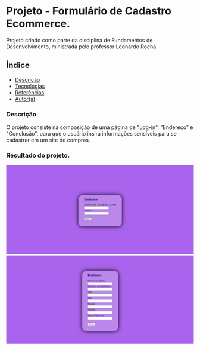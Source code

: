 # Projeto - Formulário de Cadastro Ecommerce.

Projeto criado como parte da disciplina de Fundamentos de Desenvolvimento, ministrada pelo professor Leonardo Rocha.

## Índice

* [Descrição](#descrição)
* [Tecnologias](#tecnologias)
* [Referências](#referencias)
* [Autor(a)](#autora)

### Descrição

O projeto consiste na composição de uma página de "Log-in", "Endereço" e "Conclusão", para que o usuário insira informações sensíveis para se cadastrar em um site de compras.

### Resultado do projeto.

![Resultado Final do Projeto](img/resultado-login.png)
![](img/resultado-endereco.png)
![]()